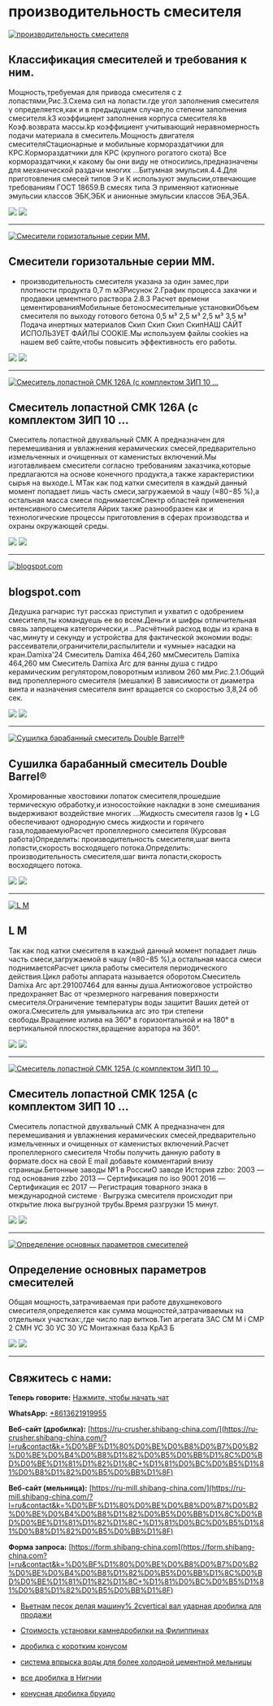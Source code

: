 # производительность смесителя

<a href="https://swt.shibang-china.com/?l=ru&img&k=%D0%BF%D1%80%D0%BE%D0%B8%D0%B7%D0%B2%D0%BE%D0%B4%D0%B8%D1%82%D0%B5%D0%BB%D1%8C%D0%BD%D0%BE%D1%81%D1%82%D1%8C+%D1%81%D0%BC%D0%B5%D1%81%D0%B8%D1%82%D0%B5%D0%BB%D1%8F" target="_blank">![производительность смесителя](http://static.shibang-china.com/all-800x300/1209.jpg)</a>

## Классификация смесителей и требования к ним.
Мощность,требуемая для привода смесителя с z лопастями,Рис.3.Схема сил на лопасти.где угол заполнения смесителя γ определяется,как и в предыдущем случае,по степени заполнения смесителя.k3 коэффициент заполнения корпуса смесителя.kв Коэф.возврата массы.kp коэффициент учитывающий неравномерность подачи материала в смеситель.Мощность двигателя смесителяСтационарные и мобильные кормораздатчики для КРС.Кормораздатчики для КРС (крупного рогатого скота) Все кормораздатчики,к какому бы они виду не относились,предназначены для механической раздачи многих …Битумная эмульсия.4.4.Для приготовления смесей типов Э и К используют эмульсии,отвечающие требованиям ГОСТ 18659.В смесях типа Э применяют катионные эмульсии классов ЭБК,ЭБК и анионные эмульсии классов ЭБА,ЭБА.


<a href="https://whatsapp.shibangsoft.com/WhatsApp.php" target="_blank" title="WhatsApp">![](http://static.shibang-china.com/icon/whatsapp.png)</a> <a href="https://swt.shibang-china.com/?l=ru&icon&k=%D0%BF%D1%80%D0%BE%D0%B8%D0%B7%D0%B2%D0%BE%D0%B4%D0%B8%D1%82%D0%B5%D0%BB%D1%8C%D0%BD%D0%BE%D1%81%D1%82%D1%8C+%D1%81%D0%BC%D0%B5%D1%81%D0%B8%D1%82%D0%B5%D0%BB%D1%8F" target="_blank">![](http://static.shibang-china.com/icon/chat-ru.png)</a>

---

<a href="https://swt.shibang-china.com/?l=ru&img&k=%D0%BF%D1%80%D0%BE%D0%B8%D0%B7%D0%B2%D0%BE%D0%B4%D0%B8%D1%82%D0%B5%D0%BB%D1%8C%D0%BD%D0%BE%D1%81%D1%82%D1%8C+%D1%81%D0%BC%D0%B5%D1%81%D0%B8%D1%82%D0%B5%D0%BB%D1%8F" target="_blank">![Смесители горизотальные серии ММ.](http://static.shibang-china.com/all-800x300/1502.jpg)</a>

## Смесители горизотальные серии ММ.
* производительность смесителя указана за один замес,при плотности продукта 0,7 m м3Рисунок 2.График процесса закачки и продавки цементного раствора 2.8.3 Расчет времени цементированияМобильные бетоносмесительные установкиОбъем смесителя по выходу готового бетона 0,5 м&#179; 2,5 м&#179; 2,5 м&#179; 3,5 м&#179; Подача инертных материалов Скип Скип Скип СкипНАШ САЙТ ИСПОЛЬЗУЕТ ФАЙЛЫ COOKIE.Мы используем файлы cookies на нашем веб сайте,чтобы повысить эффективность его работы.


<a href="https://whatsapp.shibangsoft.com/WhatsApp.php" target="_blank" title="WhatsApp">![](http://static.shibang-china.com/icon/whatsapp.png)</a> <a href="https://swt.shibang-china.com/?l=ru&icon&k=%D0%BF%D1%80%D0%BE%D0%B8%D0%B7%D0%B2%D0%BE%D0%B4%D0%B8%D1%82%D0%B5%D0%BB%D1%8C%D0%BD%D0%BE%D1%81%D1%82%D1%8C+%D1%81%D0%BC%D0%B5%D1%81%D0%B8%D1%82%D0%B5%D0%BB%D1%8F" target="_blank">![](http://static.shibang-china.com/icon/chat-ru.png)</a>

---

<a href="https://swt.shibang-china.com/?l=ru&img&k=%D0%BF%D1%80%D0%BE%D0%B8%D0%B7%D0%B2%D0%BE%D0%B4%D0%B8%D1%82%D0%B5%D0%BB%D1%8C%D0%BD%D0%BE%D1%81%D1%82%D1%8C+%D1%81%D0%BC%D0%B5%D1%81%D0%B8%D1%82%D0%B5%D0%BB%D1%8F" target="_blank">![Смеситель лопастной СМК 126А (с комплектом ЗИП 10 …](http://static.shibang-china.com/all-800x300/733.jpg)</a>

## Смеситель лопастной СМК 126А (с комплектом ЗИП 10 …
Смеситель лопастной двухвальный СМК А предназначен для перемешивания и увлажнения керамических смесей,предварительно измельченных и очищенных от каменистых включений.Мы изготавливаем смесители согласно требованиям заказчика,которые предлагаются на основе конечного продукта,а также характеристики сырья на выходе.L MТак как под катки смесителя в каждый данный момент попадает лишь часть смеси,загружаемой в чашу (≈80−85 %),а остальная масса смеси поднимаетсяСпектр областей применения интенсивного смесителя Айрих также разнообразен как и технологические процессы приготовления в сферах производства и охраны окружающей среды.


<a href="https://whatsapp.shibangsoft.com/WhatsApp.php" target="_blank" title="WhatsApp">![](http://static.shibang-china.com/icon/whatsapp.png)</a> <a href="https://swt.shibang-china.com/?l=ru&icon&k=%D0%BF%D1%80%D0%BE%D0%B8%D0%B7%D0%B2%D0%BE%D0%B4%D0%B8%D1%82%D0%B5%D0%BB%D1%8C%D0%BD%D0%BE%D1%81%D1%82%D1%8C+%D1%81%D0%BC%D0%B5%D1%81%D0%B8%D1%82%D0%B5%D0%BB%D1%8F" target="_blank">![](http://static.shibang-china.com/icon/chat-ru.png)</a>

---

<a href="https://swt.shibang-china.com/?l=ru&img&k=%D0%BF%D1%80%D0%BE%D0%B8%D0%B7%D0%B2%D0%BE%D0%B4%D0%B8%D1%82%D0%B5%D0%BB%D1%8C%D0%BD%D0%BE%D1%81%D1%82%D1%8C+%D1%81%D0%BC%D0%B5%D1%81%D0%B8%D1%82%D0%B5%D0%BB%D1%8F" target="_blank">![blogspot.com](http://static.shibang-china.com/all-800x300/174.jpg)</a>

## blogspot.com
Дедушка рагнарис тут рассказ приступил и ухватил с одобрением смесителя,ты командуешь ее во всем.Деньги и шифры отличительная связь запрещена категорически,и …Расчётный расход воды из крана в час,минуту и секунду и устройства для фактической экономии воды: рассеиватели,ограничители,распылители и &#171;умные&#187; насадки на кран.Damixa'24 Смеситель Damixa 464,260 ммСмеситель Damixa 464,260 мм Смеситель Damixa Arc для ванны душа с гидро керамическим регулятором,поворотным изливом 260 мм.Рис.2.1.Общий вид пропеллерного смесителя (мешалки) В зависимости от диаметра винта и назначения смесителя винт вращается со скоростью 3,8,24 об сек.


<a href="https://whatsapp.shibangsoft.com/WhatsApp.php" target="_blank" title="WhatsApp">![](http://static.shibang-china.com/icon/whatsapp.png)</a> <a href="https://swt.shibang-china.com/?l=ru&icon&k=%D0%BF%D1%80%D0%BE%D0%B8%D0%B7%D0%B2%D0%BE%D0%B4%D0%B8%D1%82%D0%B5%D0%BB%D1%8C%D0%BD%D0%BE%D1%81%D1%82%D1%8C+%D1%81%D0%BC%D0%B5%D1%81%D0%B8%D1%82%D0%B5%D0%BB%D1%8F" target="_blank">![](http://static.shibang-china.com/icon/chat-ru.png)</a>

---

<a href="https://swt.shibang-china.com/?l=ru&img&k=%D0%BF%D1%80%D0%BE%D0%B8%D0%B7%D0%B2%D0%BE%D0%B4%D0%B8%D1%82%D0%B5%D0%BB%D1%8C%D0%BD%D0%BE%D1%81%D1%82%D1%8C+%D1%81%D0%BC%D0%B5%D1%81%D0%B8%D1%82%D0%B5%D0%BB%D1%8F" target="_blank">![Сушилка барабанный смеситель Double Barrel&#174;](http://static.shibang-china.com/all-800x300/464.jpg)</a>

## Сушилка барабанный смеситель Double Barrel&#174;
Хромированные хвостовики лопаток смесителя,прошедшие термическую обработку,и износостойкие накладки в зоне смешивания выдерживают воздействие многих …Жидкость смесителя газов lg • LG обеспечивают однородную смесь жидкости и горячего газа,подаваемуюРасчет пропеллерного смесителя (Курсовая работа)Определить: производительность смесителя,шаг винта лопасти,скорость восходящего потока.Определить: производительность смесителя,шаг винта лопасти,скорость восходящего потока.


<a href="https://whatsapp.shibangsoft.com/WhatsApp.php" target="_blank" title="WhatsApp">![](http://static.shibang-china.com/icon/whatsapp.png)</a> <a href="https://swt.shibang-china.com/?l=ru&icon&k=%D0%BF%D1%80%D0%BE%D0%B8%D0%B7%D0%B2%D0%BE%D0%B4%D0%B8%D1%82%D0%B5%D0%BB%D1%8C%D0%BD%D0%BE%D1%81%D1%82%D1%8C+%D1%81%D0%BC%D0%B5%D1%81%D0%B8%D1%82%D0%B5%D0%BB%D1%8F" target="_blank">![](http://static.shibang-china.com/icon/chat-ru.png)</a>

---

<a href="https://swt.shibang-china.com/?l=ru&img&k=%D0%BF%D1%80%D0%BE%D0%B8%D0%B7%D0%B2%D0%BE%D0%B4%D0%B8%D1%82%D0%B5%D0%BB%D1%8C%D0%BD%D0%BE%D1%81%D1%82%D1%8C+%D1%81%D0%BC%D0%B5%D1%81%D0%B8%D1%82%D0%B5%D0%BB%D1%8F" target="_blank">![L M](http://static.shibang-china.com/all-800x300/1111.jpg)</a>

## L M
Так как под катки смесителя в каждый данный момент попадает лишь часть смеси,загружаемой в чашу (≈80−85 %),а остальная масса смеси поднимаетсяРасчет цикла работы смесителя периодического действия.Цикл работы аппарата называется оборотом.Смеситель Damixa Arc арт.291007464 для ванны душа.Антиожоговое устройство предохраняет Вас от чрезмерного нагревания поверхности смесителя.Ограничение температуры воды защитит Ваших детей от ожога.Смеситель для умывальника arc это три степени свободы.Вращение излива на 360&#176; в горизонтальной и на 180&#176; в вертикальной плоскостях,вращение аэратора на 360&#176;.


<a href="https://whatsapp.shibangsoft.com/WhatsApp.php" target="_blank" title="WhatsApp">![](http://static.shibang-china.com/icon/whatsapp.png)</a> <a href="https://swt.shibang-china.com/?l=ru&icon&k=%D0%BF%D1%80%D0%BE%D0%B8%D0%B7%D0%B2%D0%BE%D0%B4%D0%B8%D1%82%D0%B5%D0%BB%D1%8C%D0%BD%D0%BE%D1%81%D1%82%D1%8C+%D1%81%D0%BC%D0%B5%D1%81%D0%B8%D1%82%D0%B5%D0%BB%D1%8F" target="_blank">![](http://static.shibang-china.com/icon/chat-ru.png)</a>

---

<a href="https://swt.shibang-china.com/?l=ru&img&k=%D0%BF%D1%80%D0%BE%D0%B8%D0%B7%D0%B2%D0%BE%D0%B4%D0%B8%D1%82%D0%B5%D0%BB%D1%8C%D0%BD%D0%BE%D1%81%D1%82%D1%8C+%D1%81%D0%BC%D0%B5%D1%81%D0%B8%D1%82%D0%B5%D0%BB%D1%8F" target="_blank">![Смеситель лопастной СМК 125А (с комплектом ЗИП 10 …](http://static.shibang-china.com/all-800x300/1310.jpg)</a>

## Смеситель лопастной СМК 125А (с комплектом ЗИП 10 …
Смеситель лопастной двухвальный СМК А предназначен для перемешивания и увлажнения керамических смесей,предварительно измельченных и очищенных от каменистых включений.Расчет пропеллерного смесителя Чтобы получить данную работу в формате.docx на свой E mail добавьте комментарий внизу страницы.Бетонные заводы №1 в РоссииО заводе История zzbo: 2003 — год основания zzbo 2013 — Сертификация по iso 9001 2016 — Сертификация ec 2017 — Регистрация товарного знака в международной системе&nbsp;&#0183;&#32;Выгрузка смесителя происходит при открытие люка выгрузной трубы.Время разгрузки 15 минут.


<a href="https://whatsapp.shibangsoft.com/WhatsApp.php" target="_blank" title="WhatsApp">![](http://static.shibang-china.com/icon/whatsapp.png)</a> <a href="https://swt.shibang-china.com/?l=ru&icon&k=%D0%BF%D1%80%D0%BE%D0%B8%D0%B7%D0%B2%D0%BE%D0%B4%D0%B8%D1%82%D0%B5%D0%BB%D1%8C%D0%BD%D0%BE%D1%81%D1%82%D1%8C+%D1%81%D0%BC%D0%B5%D1%81%D0%B8%D1%82%D0%B5%D0%BB%D1%8F" target="_blank">![](http://static.shibang-china.com/icon/chat-ru.png)</a>

---

<a href="https://swt.shibang-china.com/?l=ru&img&k=%D0%BF%D1%80%D0%BE%D0%B8%D0%B7%D0%B2%D0%BE%D0%B4%D0%B8%D1%82%D0%B5%D0%BB%D1%8C%D0%BD%D0%BE%D1%81%D1%82%D1%8C+%D1%81%D0%BC%D0%B5%D1%81%D0%B8%D1%82%D0%B5%D0%BB%D1%8F" target="_blank">![Определение основных параметров смесителей](http://static.shibang-china.com/all-800x300/1219.jpg)</a>

## Определение основных параметров смесителей
Общая мощность,затрачиваемая при работе двухшнекового смесителя,определяется как сумма мощностей,затрачиваемых на отдельных участках:,где число пар витков.Тип агрегата ЗАС СМ М i СМР 2 СМН УС 30 УС 30 УС Монтажная база КрАЗ Б

<a href="https://whatsapp.shibangsoft.com/WhatsApp.php" target="_blank" title="WhatsApp">![](http://static.shibang-china.com/icon/whatsapp.png)</a> <a href="https://swt.shibang-china.com/?l=ru&icon&k=%D0%BF%D1%80%D0%BE%D0%B8%D0%B7%D0%B2%D0%BE%D0%B4%D0%B8%D1%82%D0%B5%D0%BB%D1%8C%D0%BD%D0%BE%D1%81%D1%82%D1%8C+%D1%81%D0%BC%D0%B5%D1%81%D0%B8%D1%82%D0%B5%D0%BB%D1%8F" target="_blank">![](http://static.shibang-china.com/icon/chat-ru.png)</a>

---
## Свяжитесь с нами:

**Теперь говорите:** [Нажмите, чтобы начать чат](https://swt.shibang-china.com?l=ru&contact&k=%D0%BF%D1%80%D0%BE%D0%B8%D0%B7%D0%B2%D0%BE%D0%B4%D0%B8%D1%82%D0%B5%D0%BB%D1%8C%D0%BD%D0%BE%D1%81%D1%82%D1%8C+%D1%81%D0%BC%D0%B5%D1%81%D0%B8%D1%82%D0%B5%D0%BB%D1%8F)

**WhatsApp:**  [+8613621919955](https://whatsapp.shibangsoft.com/WhatsApp.php)

**Веб-сайт (дробилка):** [https://ru-crusher.shibang-china.com/](https://ru-crusher.shibang-china.com/?l=ru&contact&k=%D0%BF%D1%80%D0%BE%D0%B8%D0%B7%D0%B2%D0%BE%D0%B4%D0%B8%D1%82%D0%B5%D0%BB%D1%8C%D0%BD%D0%BE%D1%81%D1%82%D1%8C+%D1%81%D0%BC%D0%B5%D1%81%D0%B8%D1%82%D0%B5%D0%BB%D1%8F)

**Веб-сайт (мельница):** [https://ru-mill.shibang-china.com/](https://ru-mill.shibang-china.com/?l=ru&contact&k=%D0%BF%D1%80%D0%BE%D0%B8%D0%B7%D0%B2%D0%BE%D0%B4%D0%B8%D1%82%D0%B5%D0%BB%D1%8C%D0%BD%D0%BE%D1%81%D1%82%D1%8C+%D1%81%D0%BC%D0%B5%D1%81%D0%B8%D1%82%D0%B5%D0%BB%D1%8F)

**Форма запроса:** [https://form.shibang-china.com](https://form.shibang-china.com?l=ru&contact&k=%D0%BF%D1%80%D0%BE%D0%B8%D0%B7%D0%B2%D0%BE%D0%B4%D0%B8%D1%82%D0%B5%D0%BB%D1%8C%D0%BD%D0%BE%D1%81%D1%82%D1%8C+%D1%81%D0%BC%D0%B5%D1%81%D0%B8%D1%82%D0%B5%D0%BB%D1%8F)

* [Вьетнам песок делая машину% 2cvertical вал ударная дробилка для продажи](../125/%D0%92%D1%8C%D0%B5%D1%82%D0%BD%D0%B0%D0%BC%20%D0%BF%D0%B5%D1%81%D0%BE%D0%BA%20%D0%B4%D0%B5%D0%BB%D0%B0%D1%8F%20%D0%BC%D0%B0%D1%88%D0%B8%D0%BD%D1%83%25%202cvertical%20%D0%B2%D0%B0%D0%BB%20%D1%83%D0%B4%D0%B0%D1%80%D0%BD%D0%B0%D1%8F%20%D0%B4%D1%80%D0%BE%D0%B1%D0%B8%D0%BB%D0%BA%D0%B0%20%D0%B4%D0%BB%D1%8F%20%D0%BF%D1%80%D0%BE%D0%B4%D0%B0%D0%B6%D0%B8.md)

* [Стоимость установки камнедробилки на Филиппинах](../123/%D0%A1%D1%82%D0%BE%D0%B8%D0%BC%D0%BE%D1%81%D1%82%D1%8C%20%D1%83%D1%81%D1%82%D0%B0%D0%BD%D0%BE%D0%B2%D0%BA%D0%B8%20%D0%BA%D0%B0%D0%BC%D0%BD%D0%B5%D0%B4%D1%80%D0%BE%D0%B1%D0%B8%D0%BB%D0%BA%D0%B8%20%D0%BD%D0%B0%20%D0%A4%D0%B8%D0%BB%D0%B8%D0%BF%D0%BF%D0%B8%D0%BD%D0%B0%D1%85.md)

* [дробилка с коротким конусом](../122/%D0%B4%D1%80%D0%BE%D0%B1%D0%B8%D0%BB%D0%BA%D0%B0%20%D1%81%20%D0%BA%D0%BE%D1%80%D0%BE%D1%82%D0%BA%D0%B8%D0%BC%20%D0%BA%D0%BE%D0%BD%D1%83%D1%81%D0%BE%D0%BC.md)

* [система впрыска воды для более холодной цементной мельницы](../123/%D1%81%D0%B8%D1%81%D1%82%D0%B5%D0%BC%D0%B0%20%D0%B2%D0%BF%D1%80%D1%8B%D1%81%D0%BA%D0%B0%20%D0%B2%D0%BE%D0%B4%D1%8B%20%D0%B4%D0%BB%D1%8F%20%D0%B1%D0%BE%D0%BB%D0%B5%D0%B5%20%D1%85%D0%BE%D0%BB%D0%BE%D0%B4%D0%BD%D0%BE%D0%B9%20%D1%86%D0%B5%D0%BC%D0%B5%D0%BD%D1%82%D0%BD%D0%BE%D0%B9%20%D0%BC%D0%B5%D0%BB%D1%8C%D0%BD%D0%B8%D1%86%D1%8B.md)

* [все дробилка в Нигнии](../122/%D0%B2%D1%81%D0%B5%20%D0%B4%D1%80%D0%BE%D0%B1%D0%B8%D0%BB%D0%BA%D0%B0%20%D0%B2%20%D0%9D%D0%B8%D0%B3%D0%BD%D0%B8%D0%B8.md)

* [конусная дробилка бруидо](../124/%D0%BA%D0%BE%D0%BD%D1%83%D1%81%D0%BD%D0%B0%D1%8F%20%D0%B4%D1%80%D0%BE%D0%B1%D0%B8%D0%BB%D0%BA%D0%B0%20%D0%B1%D1%80%D1%83%D0%B8%D0%B4%D0%BE.md)